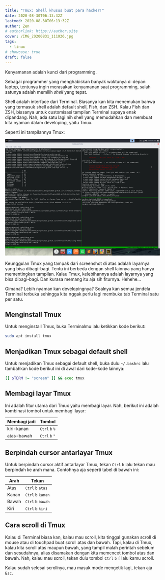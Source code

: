 ```yaml
---
title: "Tmux: Shell khusus buat para hacker!"
date: 2020-08-30T06:13:32Z
lastmod: 2020-08-30T06:13:32Z
author: Zen
# authorlink: https://author.site
cover: /IMG_20200831_111026.jpg
tags:
  - linux
# showcase: true
draft: false
---
```


Kenyamanan adalah kunci dari programming.

<!--more-->

Sebagai programmer yang menghabiskan banyak waktunya di depan laptop, tentunya ingin merasakan kenyamanan saat programming, salah satunya adalah memilih _shell_ yang tepat.

Shell adalah interface dari Terminal. Biasanya kan kita menemukan bahwa yang termasuk shell adalah default shell, Fish, dan ZSH. Kalau Fish dan ZSH, biasanya untuk customisasi tampilan Terminal supaya enak dipandang. Nah, ada satu lagi nih shell yang memudahkan dan membuat kita nyaman dalam developing, yaitu Tmux.

Seperti ini tampilannya Tmux:

![Tampilan Tmux](/Screenshot_2020-09-05_11-58-40.png)

Keunggulan Tmux yang tampak dari screenshot di atas adalah layarnya yang bisa dibagi-bagi. Tentu ini berbeda dengan shell lainnya yang hanya mementingkan tampilan. Kalau Tmux, kelebihannya adalah layarnya yang bisa dibagi-bagi. Dan kurasa memang itu aja sih fiturnya. Hehehe...

Gimana? Lebih nyaman kan developingnya? Soalnya kan semua jendela Terminal terbuka sehingga kita nggak perlu lagi membuka tab Terminal satu per satu.

## Menginstall Tmux

Untuk menginstall Tmux, buka Terminalmu lalu ketikkan kode berikut:

```bash
sudo apt install tmux
```

## Menjadikan Tmux sebagai default shell

Untuk menjadikan Tmux sebagai default shell, buka dulu `~/.bashrc` lalu tambahkan kode berikut ini di awal dari kode-kode lainnya:

```bash
[[ $TERM != "screen" ]] && exec tmux
```

## Membagi layar Tmux

Ini adalah fitur utama dari Tmux yaitu membagi layar. Nah, berikut ini adalah kombinasi tombol untuk membagi layar:

| Membagi jadi | Tombol |
|---|---|
| kiri-kanan | `Ctrl` `b` `%` |
| atas-bawah | `Ctrl` `b` `"` |

## Berpindah cursor antarlayar Tmux

Untuk berpindah cursor aktif antarlayar Tmux, tekan `Ctrl` `b` lalu tekan mau berpindah ke arah mana. Contohnya aja seperti tabel di bawah ini:

| Arah | Tekan |
|---|---|
| Atas | `Ctrl` `b` `atas` |
| Kanan | `Ctrl` `b` `kanan` |
| Bawah | `Ctrl` `b` `bawah` |
| Kiri | `Ctrl` `b` `kiri` |

## Cara scroll di Tmux

Kalau di Terminal biasa kan, kalau mau scroll, kita tinggal gunakan scroll di mouse atau di touchpad buat scroll atas dan bawah. Tapi, kalau di Tmux, kalau kita scroll atas maupun bawah, yang tampil malah perintah sebelum dan sesudahnya, alias disamakan dengan kita memencet tombol atas dan bawah. Nah, kalau mau scroll, tekan dulu tombol `Ctrl` `b` `[` lalu kamu scroll.

Kalau sudah selesai scrollnya, mau masuk mode mengetik lagi, tekan aja `Esc`.